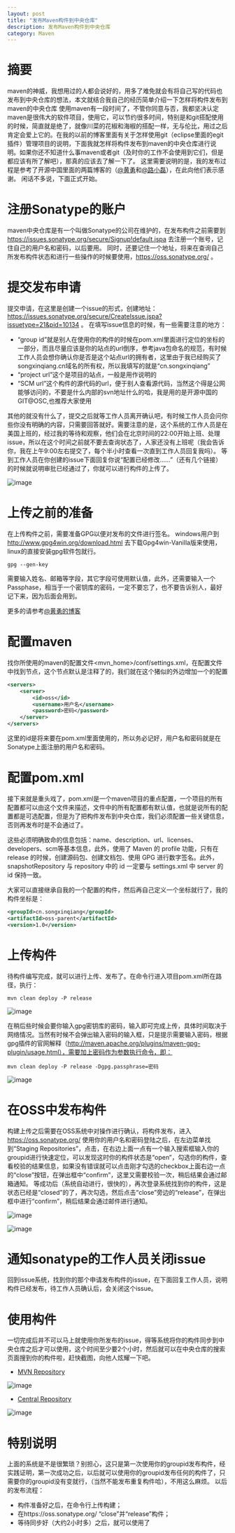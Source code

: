```yaml
---
layout: post
title: "发布Maven构件到中央仓库"
description: 发布Maven构件到中央仓库
category: Maven
---
```


# 摘要
maven的神威，我想用过的人都会说好的，用多了难免就会有将自己写的代码也发布到中央仓库的想法，本文就结合我自己的经历简单介绍一下怎样将构件发布到maven的中央仓库
使用maven有一段时间了，不管你同意与否，我都坚决认定maven是很伟大的软件项目，使用它，可以节约很多时间，特别是和git搭配使用的时候，简直就是绝了，就像川菜的花椒和海椒的搭配一样，无与伦比，用过之后肯定会爱上它的。在我的以前的博客里面有关于怎样使用git（eclipse里面的egit插件）管理项目的说明，下面我就怎样将构件发布到maven的中央仓库进行说明。如果你还不知道什么事maven或者git（及时你的工作不会使用到它们，但是都应该有所了解吧），那真的应该去了解一下了。
这里需要说明的是，我的发布过程是参考了开源中国里面的两篇博客的（[@黄勇](http://my.oschina.net/huangyong/blog/226738)和[@路小磊](http://my.oschina.net/looly/blog/270767)），在此向他们表示感谢。
闲话不多说，下面正式开始。

# 注册Sonatype的账户

maven中央仓库是有一个叫做Sonatype的公司在维护的，在发布构件之前需要到 https://issues.sonatype.org/secure/Signup!default.jspa 去注册一个账号，记住自己的用户名和密码，以后要用。
同时，还要记住一个地址，将来在查询自己所发布构件状态和进行一些操作的时候要使用，https://oss.sonatype.org/ 。

# 提交发布申请

提交申请，在这里是创建一个issue的形式，创建地址：https://issues.sonatype.org/secure/CreateIssue.jspa?issuetype=21&pid=10134 。
在填写issue信息的时候，有一些需要注意的地方：

- “group id”就是别人在使用你的构件的时候在pom.xml里面进行定位的坐标的一部分，而且尽量应该是你的站点的url倒序，参考java包命名的规范，有时候工作人员会想你确认你是否是这个站点url的拥有者，这里由于我已经购买了songxinqiang.cn域名的所有权，所以我填写的就是“cn.songxinqiang”
- “project url”这个是项目的站点，一般是用作说明的
- “SCM url”这个构件的源代码的url，便于别人查看源代码，当然这个得是公网能够访问的，不要是什么内部的svn地址什么的哈，我是用的是开源中国的GIT@OSC,也推荐大家使用

其他的就没有什么了，提交之后就等工作人员离开确认吧，有时候工作人员会问你些你没有明确的内容，只需要回答就好。需要注意的是，这个系统的工作人员是在美国上班的，经过我的等待和观察，他们会在北京时间的22:00开始上班、处理issue，所以在这个时间之前就不要去查询状态了，人家还没有上班呢（我会告诉你，我在上午9:00左右提交了，每个半小时查看一次直到工作人员回复我吗）。
等到工作人员在你创建的issue下面回复你说“配置已经修改……”（还有几个链接）的时候就说明审批已经通过了，你就可以进行构件的上传了。

![image](https://jasperbalcony.github.io/images/maven/m_1.png)

# 上传之前的准备
在上传构件之前，需要准备GPG以便对发布的文件进行签名。
windows用户到 http://www.gpg4win.org/download.html 去下载Gpg4win-Vanilla版来使用，linux的直接安装gpg软件包就行。

```
gpg --gen-key
```

需要输入姓名、邮箱等字段，其它字段可使用默认值，此外，还需要输入一个 Passphase，相当于一个密钥库的密码，一定不要忘了，也不要告诉别人，最好记下来，因为后面会用到。

更多的请参考[@黄勇的博客](http://my.oschina.net/huangyong/blog/226738)

# 配置maven
找你所使用的maven的配置文件<mvn_home>/conf/settings.xml，在配置文件中找到<servers>节点，这个节点默认是注释了的，我们就在这个猪似的外边增加一个<servers>的配置

```xml
<servers>
    <server>
        <id>oss</id>
        <username>用户名</username>
        <password>密码</password>
    </server>
</servers>
```

这里的id是将来要在pom.xml里面使用的，所以务必记好，用户名和密码就是在Sonatype上面注册的用户名和密码。

# 配置pom.xml
接下来就是重头戏了，pom.xml是一个maven项目的重点配置，一个项目的所有配置都可以由这个文件来描述，文件中的所有配置都有默认值，也就是说所有的配置都是可选配置，但是为了把构件发布到中央仓库，我们必须配置一些关键信息，否则再发布时是不会通过了。

这些必须明确致命的信息包括：name、description、url、licenses、developers、scm等基本信息，此外，使用了 Maven 的 profile 功能，只有在 release 的时候，创建源码包、创建文档包、使用 GPG 进行数字签名。此外，snapshotRepository 与 repository 中的 id 一定要与 settings.xml 中 server 的 id 保持一致。

大家可以直接继承自我的一个配置的构件，然后再自己定义一个坐标就行了，我的构件坐标是：


```xml
<groupId>cn.songxinqiang</groupId>
<artifactId>oss-parent</artifactId>
<version>1.0</version>
```

# 上传构件

待构件编写完成，就可以进行上传、发布了。在命令行进入项目pom.xml所在路径，执行：

```
mvn clean deploy -P release
```

![image](https://jasperbalcony.github.io/images/maven/m_2.png)

在稍后些时候会要你输入gpg密钥库的密码，输入即可完成上传，具体时间取决于网络情况。当然有时候不会弹出输入密码的输入框，只是提示需要输入密码，根据gpg插件的官网解释（http://maven.apache.org/plugins/maven-gpg-plugin/usage.html），需要加上密码作为参数执行命令，即：

```
mvn clean deploy -P release -Dgpg.passphrase=密码
```
![image](https://jasperbalcony.github.io/images/maven/m_3.png)

# 在OSS中发布构件
构建上传之后需要在OSS系统中对操作进行确认，将构件发布，进入 https://oss.sonatype.org/ 使用你的用户名和密码登陆之后，在左边菜单找到“Staging Repositories”，点击，在右边上面一点有一个输入搜索框输入你的groupid进行快速定位，可以发现这时你的构件状态是“open”，勾选你的构件，查看校验的结果信息，如果没有错误就可以点击刚才勾选的checkbox上面右边一点的“close”按钮，在弹出框中“confirm”，这里又需要校验一次，稍后结果会通过邮箱通知。
等成功后（系统自动进行，很快的），再次登录系统找到你的构件，这是状态已经是“closed”的了，再次勾选，然后点击“close”旁边的“release”，在弹出框中进行“confirm”，稍后结果会通过邮件进行通知。

![image](https://jasperbalcony.github.io/images/maven/m_4.png)

![image](https://jasperbalcony.github.io/images/maven/m_5.png)

# 通知sonatype的工作人员关闭issue
回到issue系统，找到你的那个申请发布构件的issue，在下面回复工作人员，说明构件已经发布，待工作人员确认后，会关闭这个issue。

# 使用构件
一切完成后并不可以马上就使用你所发布的issue，得等系统将你的构件同步到中央仓库之后才可以使用，这个时间至少要2个小时，然后就可以在中央仓库的搜索页面搜到你的构件啦，赶快截图，向他人炫耀一下吧。

- [MVN Repository](http://mvnrepository.com/artifact/com.meizu.flyme/push-server-sdk) 

![image](https://jasperbalcony.github.io/images/maven/m_6.png)

- [Central Repository](https://search.maven.org/search?q=g:com.meizu.flyme%20AND%20a:push-server-sdk&core=gav) 

![image](https://jasperbalcony.github.io/images/maven/m_7.png)


# 特别说明
上面的系统是不是很繁琐？别担心，这只是第一次使用你的groupid发布构件，经实践证明，第一次成功之后，以后就可以使用你的groupid发布任何的构件了，只需要你的groupid没有变就行，（当然不能发布重复构件哈），不用这么麻烦。
以后的发布流程：
- 构件准备好之后，在命令行上传构建；
- 在https://oss.sonatype.org/ “close”并“release”构件；
- 等待同步好（大约2小时多）之后，就可以使用了
